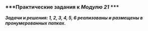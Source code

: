 ### ***Практические задания к *Модулю 21* ***

***Задачи и решения: 1, 2, 3, 4, 5, 6 реализованы и размещены в пронумерованных папках.***

